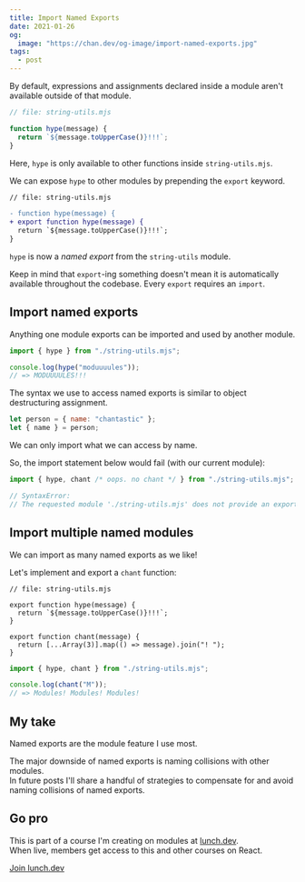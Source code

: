 ```yaml
---
title: Import Named Exports
date: 2021-01-26
og:
  image: "https://chan.dev/og-image/import-named-exports.jpg"
tags:
  - post
---
```


By default, expressions and assignments declared inside a module aren't available outside of that module.

```js
// file: string-utils.mjs

function hype(message) {
  return `${message.toUpperCase()}!!!`;
}
```

Here, `hype` is only available to other functions inside `string-utils.mjs`.

We can expose `hype` to other modules by prepending the `export` keyword.

```diff
// file: string-utils.mjs

- function hype(message) {
+ export function hype(message) {
  return `${message.toUpperCase()}!!!`;
}
```

`hype` is now a _named export_ from the `string-utils` module.

Keep in mind that `export`-ing something doesn't mean it is automatically available throughout the codebase. Every `export` requires an `import`.

## Import named exports

Anything one module exports can be imported and used by another module.

```js
import { hype } from "./string-utils.mjs";

console.log(hype("moduuuules"));
// => MODUUUULES!!!
```

The syntax we use to access named exports is similar to object destructuring assignment.

```js
let person = { name: "chantastic" };
let { name } = person;
```

We can only import what we can access by name.

So, the import statement below would fail (with our current module):

```js
import { hype, chant /* oops. no chant */ } from "./string-utils.mjs";

// SyntaxError:
// The requested module './string-utils.mjs' does not provide an export named 'chant'
```

## Import multiple named modules

We can import as many named exports as we like!

Let's implement and export a `chant` function:

```js/6-8
// file: string-utils.mjs

export function hype(message) {
  return `${message.toUpperCase()}!!!`;
}

export function chant(message) {
  return [...Array(3)].map(() => message).join("! ");
}
```

```js
import { hype, chant } from "./string-utils.mjs";

console.log(chant("M"));
// => Modules! Modules! Modules!
```

## My take

Named exports are the module feature I use most.

The major downside of named exports is naming collisions with other modules.  
In future posts I'll share a handful of strategies to compensate for and avoid naming collisions of named exports.

## Go pro

This is part of a course I'm creating on modules at [lunch.dev](https://www.lunch.dev).  
When live, members get access to this and other courses on React.

<script src="https://cdn.podia.com/embeds.js" async="async"></script>

<a href="https://www.lunch.dev/member" data-podia-embed="button" data-text="Join lunch.dev for videos">Join lunch.dev</a>

